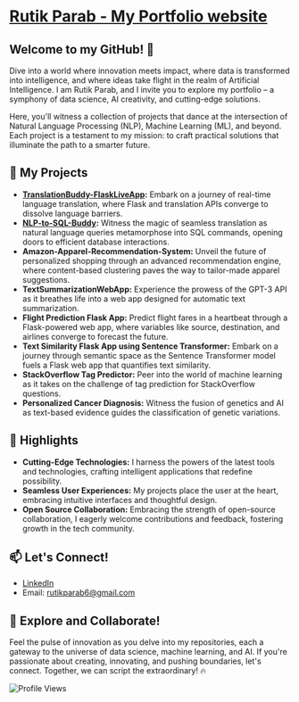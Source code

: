 # [Rutik Parab - My Portfolio website](https://rparab0.github.io/resume_portfolio/)

## Welcome to my GitHub! 👋

Dive into a world where innovation meets impact, where data is transformed into intelligence, and where ideas take flight in the realm of Artificial Intelligence. I am Rutik Parab, and I invite you to explore my portfolio – a symphony of data science, AI creativity, and cutting-edge solutions.

Here, you'll witness a collection of projects that dance at the intersection of Natural Language Processing (NLP), Machine Learning (ML), and beyond. Each project is a testament to my mission: to craft practical solutions that illuminate the path to a smarter future.

## 🔭 My Projects

- **[TranslationBuddy-FlaskLiveApp](http://rparab8.pythonanywhere.com/):** Embark on a journey of real-time language translation, where Flask and translation APIs converge to dissolve language barriers.
- **[NLP-to-SQL-Buddy](http://parabrutik560.pythonanywhere.com/):** Witness the magic of seamless translation as natural language queries metamorphose into SQL commands, opening doors to efficient database interactions.
- **Amazon-Apparel-Recommendation-System:** Unveil the future of personalized shopping through an advanced recommendation engine, where content-based clustering paves the way to tailor-made apparel suggestions.
- **TextSummarizationWebApp:** Experience the prowess of the GPT-3 API as it breathes life into a web app designed for automatic text summarization.
- **Flight Prediction Flask App:** Predict flight fares in a heartbeat through a Flask-powered web app, where variables like source, destination, and airlines converge to forecast the future.
- **Text Similarity Flask App using Sentence Transformer:** Embark on a journey through semantic space as the Sentence Transformer model fuels a Flask web app that quantifies text similarity.
- **StackOverflow Tag Predictor:** Peer into the world of machine learning as it takes on the challenge of tag prediction for StackOverflow questions.
- **Personalized Cancer Diagnosis:** Witness the fusion of genetics and AI as text-based evidence guides the classification of genetic variations.

## 🌟 Highlights

- **Cutting-Edge Technologies:** I harness the powers of the latest tools and technologies, crafting intelligent applications that redefine possibility.
- **Seamless User Experiences:** My projects place the user at the heart, embracing intuitive interfaces and thoughtful design.
- **Open Source Collaboration:** Embracing the strength of open-source collaboration, I eagerly welcome contributions and feedback, fostering growth in the tech community.

## 📫 Let's Connect!

- [LinkedIn](https://www.linkedin.com/in/rutikparab/)
- Email: rutikparab6@gmail.com

## 🚀 Explore and Collaborate!

Feel the pulse of innovation as you delve into my repositories, each a gateway to the universe of data science, machine learning, and AI. If you're passionate about creating, innovating, and pushing boundaries, let's connect. Together, we can script the extraordinary! 🔥

![Profile Views](https://komarev.com/ghpvc/?username=Rparab0)
